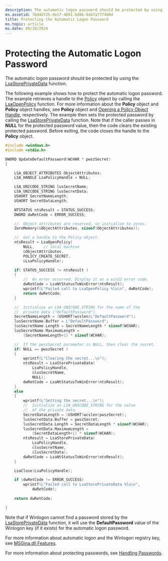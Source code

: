 ```yaml
---
description: The automatic logon password should be protected by using the LsaStorePrivateData function.
ms.assetid: 7bd4d725-de17-4801-bd06-8d47a777409d
title: Protecting the Automatic Logon Password
ms.topic: article
ms.date: 09/10/2024
---
```


# Protecting the Automatic Logon Password

The automatic logon password should be protected by using the [LsaStorePrivateData](/windows/win32/api/ntsecapi/nf-ntsecapi-lsastoreprivatedata) function.

The following example shows how to protect the automatic logon password. The example retrieves a handle to the [Policy](../secmgmt/policy-object.md) object by calling the [LsaOpenPolicy](/windows/win32/api/Ntsecapi/nf-ntsecapi-lsaopenpolicy) function. For more information about the **Policy** object and **Policy** object handles, see **Policy** object and [Opening a Policy Object Handle](../secmgmt/opening-a-policy-object-handle.md), respectively. The example then sets the protected password by calling the [LsaStorePrivateData](/windows/win32/api/ntsecapi/nf-ntsecapi-lsastoreprivatedata) function. Note that if the caller passes in **NULL** for the protected password value, then the code clears the existing protected password. Before exiting, the code closes the handle to the **Policy** object.

```C++
#include <windows.h>
#include <stdio.h>

DWORD UpdateDefaultPassword(WCHAR * pwszSecret)
{

    LSA_OBJECT_ATTRIBUTES ObjectAttributes;
    LSA_HANDLE LsaPolicyHandle = NULL;

    LSA_UNICODE_STRING lusSecretName;
    LSA_UNICODE_STRING lusSecretData;
    USHORT SecretNameLength;
    USHORT SecretDataLength;

    NTSTATUS ntsResult = STATUS_SUCCESS;
    DWORD dwRetCode = ERROR_SUCCESS;

    //  Object attributes are reserved, so initialize to zeros.
    ZeroMemory(&ObjectAttributes, sizeof(ObjectAttributes));

    //  Get a handle to the Policy object.
    ntsResult = LsaOpenPolicy(
        NULL,    // local machine
        &ObjectAttributes, 
        POLICY_CREATE_SECRET,
        &LsaPolicyHandle);

    if( STATUS_SUCCESS != ntsResult )
    {
        //  An error occurred. Display it as a win32 error code.
        dwRetCode = LsaNtStatusToWinError(ntsResult);
        wprintf(L"Failed call to LsaOpenPolicy %lu\n", dwRetCode);
        return dwRetCode;
    } 

    //  Initialize an LSA_UNICODE_STRING for the name of the
    //  private data ("DefaultPassword").
    SecretNameLength = (USHORT)wcslen(L"DefaultPassword");
    lusSecretName.Buffer = L"DefaultPassword";
    lusSecretName.Length = SecretNameLength * sizeof(WCHAR);
    lusSecretName.MaximumLength =
        (SecretNameLength+1) * sizeof(WCHAR);

    //  If the pwszSecret parameter is NULL, then clear the secret.
    if( NULL == pwszSecret )
    {
        wprintf(L"Clearing the secret...\n");
        ntsResult = LsaStorePrivateData(
            LsaPolicyHandle,
            &lusSecretName,
            NULL);
        dwRetCode = LsaNtStatusToWinError(ntsResult);
    }
    else
    {
        wprintf(L"Setting the secret...\n");
        //  Initialize an LSA_UNICODE_STRING for the value
        //  of the private data. 
        SecretDataLength = (USHORT)wcslen(pwszSecret);
        lusSecretData.Buffer = pwszSecret;
        lusSecretData.Length = SecretDataLength * sizeof(WCHAR);
        lusSecretData.MaximumLength =
            (SecretDataLength+1) * sizeof(WCHAR);
        ntsResult = LsaStorePrivateData(
            LsaPolicyHandle,
            &lusSecretName,
            &lusSecretData);
        dwRetCode = LsaNtStatusToWinError(ntsResult);
    }

    LsaClose(LsaPolicyHandle);

    if (dwRetCode != ERROR_SUCCESS)
        wprintf(L"Failed call to LsaStorePrivateData %lu\n",
            dwRetCode);
    
    return dwRetCode;

}

```

Note that if Winlogon cannot find a password stored by the [LsaStorePrivateData](/windows/win32/api/ntsecapi/nf-ntsecapi-lsastoreprivatedata) function, it will use the **DefaultPassword** value of the Winlogon key (if it exists) for the automatic logon password.

For more information about automatic logon and the Winlogon registry key, see [MSGina.dll Features](msgina-dll-features.md).

For more information about protecting passwords, see [Handling Passwords](../secbp/handling-passwords.md).
